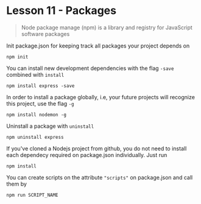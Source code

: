 # Lesson 11 - Packages

> Node package manage (npm) is a library and registry for JavaScript software packages

Init package.json for keeping track all packages your project depends on

```
npm init
```

You can install new development dependencies with the flag `-save` combined with `install`

```
npm install express -save
```

In order to install a package globally, i.e, your future projects will recognize this project, use the flag `-g`

```
npm install nodemon -g 
```

Uninstall a package with `uninstall`

```
npm uninstall express
```

If you've cloned a Nodejs project from github, you do not need to install each dependecy required on package.json individually. Just run

```
npm install
```

You can create scripts on the attribute `"scripts"` on package.json and call them by 

```
npm run SCRIPT_NAME
```